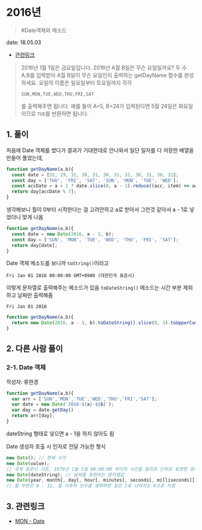 # 2016년

> #Date객체와 메소드

date: 18.05.03

* [관련링크](https://programmers.co.kr/learn/challenge_codes/178)

> 2016년 1월 1일은 금요일입니다. 2016년 A월 B일은 무슨 요일일까요? 두 수 A,B를 입력받아 A월 B일이 무슨 요일인지 출력하는 getDayName 함수를 완성하세요. 요일의 이름은 일요일부터 토요일까지 각각
>
>`SUN,MON,TUE,WED,THU,FRI,SAT`
>
> 를 출력해주면 됩니다. 예를 들어 A=5, B=24가 입력된다면 5월 24일은 화요일이므로 `TUE`를 반환하면 됩니다.

## 1. 풀이

처음에 Date 객체를 썼다가 결과가 기대한대로 안나와서 일단 일자를 다 저장한 배열을 만들어 풀었는데, 
```js
function getDayName(a,b){
  const date = [31, 29, 31, 30, 31, 30, 31, 31, 30, 31, 30, 31];
  const day = ['THU', 'FRI', 'SAT', 'SUN', 'MON', 'TUE', 'WED'];
  const accDate = a > 1 ? date.slice(0, a - 1).reduce((acc, item) => acc + item, 0) + b : b;
  return day[accDate % 7];
}
```
생각해보니 월이 0부터 시작한다는 걸 고려안하고 a로 받아서 그런것 같아서 a - 1로 넣었더니 맞게 나옴
```js
function getDayName(a,b){
  const date = new Date(2016, a - 1, b);
  const day = ['SUN', 'MON', 'TUE', 'WED', 'THU', 'FRI', 'SAT'];
  return day[date];
}
```

Date 객체 메소드를 보니까 `toString()`이라고 
```
Fri Jan 01 2016 00:00:00 GMT+0900 (대한민국 표준시)
```
이렇게 문자열로 출력해주는 메소드가 있음
`toDateString()` 메소드는 시간 부분 제외하고 날짜만 출력해줌
```
Fri Jan 01 2016
```
```js
function getDayName(a,b){
  return new Date(2016, a - 1, b).toDateString().slice(0, 3).toUpperCase();
}
```

## 2. 다른 사람 풀이

### 2-1. Date 객체

작성자: 류한경

```js
function getDayName(a,b){
  var arr = ['SUN','MON','TUE','WED','THU','FRI','SAT'];
  var date = new Date(`2016-${a}-${b}`);
  var day = date.getDay()
  return arr[day];
}
```
dateString 형태로 넣으면 a - 1을 하지 않아도 됨

Date 생성자 호출 시 인자로 전달 가능한 형식
```js
new Date(); // 현재 시각
new Date(value); 
// 국제 표준시 기준, 1970년 1월 1일 00:00:00 부터의 시간을 밀리초 단위로 표현한 정수값
new Date(dateString); // 날짜를 표현하는 문자열값
new Date(year, month[, day[, hour[, minutes[, seconds[, milliseconds]]]]]);
// 월 부분은 0 - 11, 월 이후의 인수를 생략하면 일은 1로 나머지는 0으로 지정
```

## 3. 관련링크

+ [MDN - Date](https://developer.mozilla.org/ko/docs/Web/JavaScript/Reference/Global_Objects/Date)

